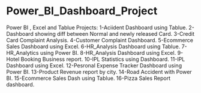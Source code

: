 # Power_BI_Dashboard_Project
Power BI , Excel and Tablue Projects:
1-Aciident Dashboard using Tablue.
2-Dashboard showing diff between Normal and newly released Card.
3-Credit Card Complaint Analysis.
4-Customer Complaint Dashboard.
5-Ecommerce Sales Dashboard using Excel.
6-HR_Analysis Dashboard using Tablue.
7-HR_Analytics using Power BI.
8-HR_Analysis Dashboard using Excel.
9-Hotel Booking Business report.
10-IPL Statistics using Dashboard.
11-IPL Dashboard using Excel.
12-Pesronal Expense Tracker Dashboard using Power BI.
13-Product Revenue report by city.
14-Road Accident with Power BI.
15-Ecommerce Sales Dash using Tablue.
16-Pizza Sales Report dashboard.

